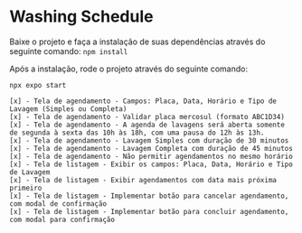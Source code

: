 # Washing Schedule

Baixe o projeto e faça a instalação de suas dependências através do seguinte comando:
`npm install`

Após a instalação, rode o projeto através do seguinte comando:

`npx expo start`

```
[x] - Tela de agendamento - Campos: Placa, Data, Horário e Tipo de Lavagem (Simples ou Completa)
[x] - Tela de agendamento - Validar placa mercosul (formato ABC1D34)
[x] - Tela de agendamento - A agenda de lavagens será aberta somente de segunda à sexta das 10h às 18h, com uma pausa do 12h às 13h.
[x] - Tela de agendamento - Lavagem Simples com duração de 30 minutos
[x] - Tela de agendamento - Lavagem Completa com duração de 45 minutos
[x] - Tela de agendamento - Não permitir agendamentos no mesmo horário
[x] - Tela de listagem - Exibir os campos: Placa, Data, Horário e Tipo de Lavagem
[x] - Tela de listagem - Exibir agendamentos com data mais próxima primeiro
[x] - Tela de listagem - Implementar botão para cancelar agendamento, com modal de confirmação
[x] - Tela de listagem - Implementar botão para concluir agendamento, com modal para confirmação
```
